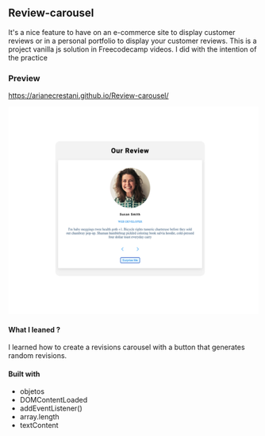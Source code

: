 ## Review-carousel

It's a nice feature to have on an e-commerce site to display customer reviews or in a personal portfolio to display your customer reviews.
This is a project vanilla js solution in Freecodecamp videos. I did with the intention of the practice

### Preview

https://arianecrestani.github.io/Review-carousel/

![](./Screenshot.png)

#### What I leaned ?

 I learned how to create a revisions carousel with a button that generates random revisions.
 
#### Built with 

- objetos
- DOMContentLoaded
- addEventListener()
- array.length
- textContent

